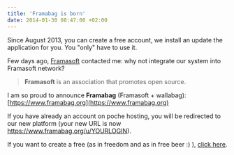 ```yaml
---
title: 'Framabag is born'
date: 2014-01-30 08:47:00 +02:00
---
```


Since August 2013, you can create a free account, we install an update the application for you. You "only" have to use it.

Few days ago, [Framasoft](http://www.framasoft.net) contacted me: why not integrate our system into Framasoft network?

> **Framasoft** is an association that promotes open source.

I am so proud to announce **Framabag** (Framasoft + wallabag): [https://www.framabag.org](https://www.framabag.org)

If you have already an account on poche hosting, you will be redirected to our new platform (your new URL is now https://www.framabag.org/u/YOURLOGIN).

If you want to create a free (as in freedom and as in free beer :) ), [click here](https://www.framabag.org).